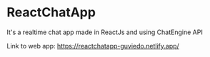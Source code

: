 # ReactChatApp

It's a realtime chat app made in ReactJs and using ChatEngine API

Link to web app: https://reactchatapp-guviedo.netlify.app/

